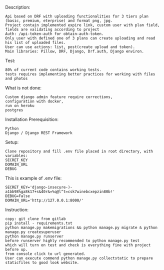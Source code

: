 Description:

    Api based on DRF with uploading functionalities for 3 tiers plan (basic, premium, eterprise) and format png, jpg. 
    Project contain implemented expire link, custom user with plan field, fields are validating according to project
    Auth: /api-token-auth for obtain-auth-token. 
    Only user with defined one of 3 plans can create uploading and read his list of uploaded files.  
    User can use actions: list, post(create upload and token). 
    Main libraries: Pillow, DRF, Django, Drf.auth, Django environ.

Test:

    80% of current code contains working tests.
    tests requires implementing better practices for working with files and photos

What is not done:
    
    Custom django admin feature require corrections, 
    configuration with docker, 
    run on heroku
    postgres

Installation Prerequisition:

    Python
    Django / Django REST Framework

Setup:

    Clone repository and fill .env file placed in root directory, with variables:
    SECRET_KEY
    DOMAIN_URL 
    DEBUG

This is example of .env file:

    SECRET_KEY='django-insecure-)-a1bb98%ga8k17+s&40r&=%q@l^t=csk7winebcxepzin80b!'
    DEBUG=False
    DOMAIN_URL='http://127.0.0.1:8000/'

Instruction:
    
    copy: git clone from gitlab
    pip install - requirements.txt
    python manage.py makemigrations && python manage.py migrate & python manage.py createsuperuser 
    python manage.py runserver
    before runserver highly recommended to python manage.py test
    which will turn on test and check is everything fine with project before up.
    from console click to url generated.
    User can execute commend python manage.py collectstatic to prepare staticfiles to good look website.